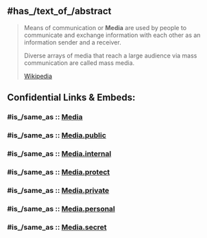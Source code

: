 
## #has_/text_of_/abstract 

> Means of communication or **Media** are used by people to communicate 
> and exchange information with each other as an information sender and a receiver. 
> 
> Diverse arrays of media that reach a large audience via mass communication are called mass media.
>
> [Wikipedia](https://en.wikipedia.org/wiki/Means%20of%20communication) 


## Confidential Links & Embeds: 

### #is_/same_as :: [Media](/_Standards/Media.md) 

### #is_/same_as :: [Media.public](/_public/Media.public.md) 

### #is_/same_as :: [Media.internal](/_internal/Media.internal.md) 

### #is_/same_as :: [Media.protect](/_protect/Media.protect.md) 

### #is_/same_as :: [Media.private](/_private/Media.private.md) 

### #is_/same_as :: [Media.personal](/_personal/Media.personal.md) 

### #is_/same_as :: [Media.secret](/_secret/Media.secret.md)

